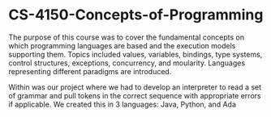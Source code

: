 # CS-4150-Concepts-of-Programming
The purpose of this course was to cover the fundamental concepts on which programming languages are based and the execution models supporting them. Topics included values, variables, bindings, type systems, control structures, exceptions, concurrency, and moularity. Languages representing different paradigms are introduced.

Within was our project where we had to develop an interpreter to read a set of grammar and pull tokens in the correct sequence with appropriate errors if applicable. We created this in 3 languages: Java, Python, and Ada
